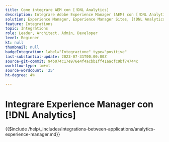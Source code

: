 ```yaml
---
title: Come integrare AEM con [!DNL Analytics]
description: Integrare Adobe Experience Manager (AEM) con [!DNL Analytics] per monitorare e analizzare il comportamento degli utenti sul sito web.
solution: Experience Manager, Experience Manager Sites, [!DNL Analytics]
feature: Integrations
topic: Integrations
role: Leader, Architect, Admin, Developer
level: Beginner
kt: null
thumbnail: null
badgeIntegration: label="Integrazione" type="positive"
last-substantial-update: 2023-07-31T00:00:00Z
source-git-commit: 94b074c17e976e4f4acbb1ff41aacfc9bf74744c
workflow-type: tm+mt
source-wordcount: '25'
ht-degree: 4%

---
```



# Integrare Experience Manager con [!DNL Analytics]

{{$include /help/_includes/integrations-between-applications/analytics-experience-manager.md}}
